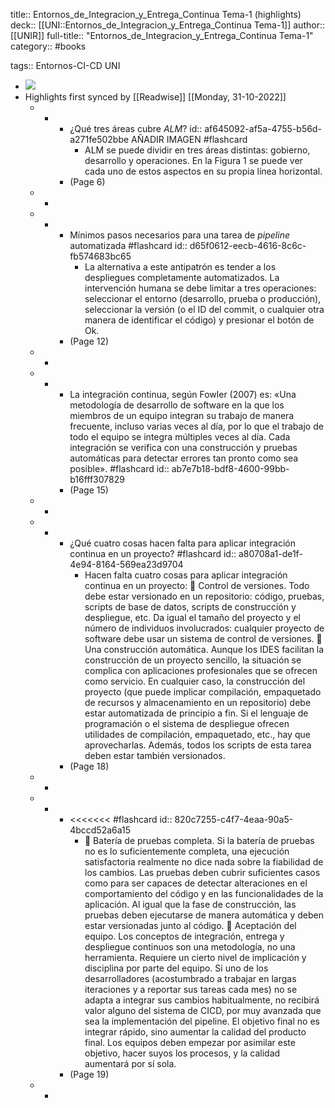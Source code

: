 title:: Entornos_de_Integracion_y_Entrega_Continua Tema-1 (highlights)
deck:: [[UNI::Entornos_de_Integracion_y_Entrega_Continua Tema-1]]
author:: [[UNIR]]
full-title:: "Entornos_de_Integracion_y_Entrega_Continua Tema-1"
category:: #books

tags:: Entornos-CI-CD UNI

- ![](https://readwise-assets.s3.amazonaws.com/media/uploaded_book_covers/profile_22942/ed1ff853-1da7-4f47-a3a7-6f588b221213.jpg)
- Highlights first synced by [[Readwise]] [[Monday, 31-10-2022]]
	- -
		- ¿Qué tres áreas cubre _ALM_?
		  id:: af645092-af5a-4755-b56d-a271fe502bbe
		  AÑADIR IMAGEN #flashcard
			- ALM se puede dividir en tres áreas distintas: gobierno, desarrollo y operaciones. En la Figura 1 se puede ver cada uno de estos aspectos en su propia línea horizontal.
		- (Page 6)
	- -
	- -
		- Mínimos pasos necesarios para una tarea de *pipeline* automatizada #flashcard
		  id:: d65f0612-eecb-4616-8c6c-fb574683bc65
			- La  alternativa  a  este  antipatrón  es  tender  a  los  despliegues  completamente automatizados.  La  intervención  humana  se  debe  limitar  a  tres  operaciones: seleccionar el entorno (desarrollo, prueba o producción), seleccionar la versión (o el ID del commit, o cualquier otra manera de identificar el código) y presionar el botón de Ok.
		- (Page 12)
	- -
	- -
		- La integración continua, según Fowler (2007) es: «Una metodología de desarrollo de software en la que los miembros de un equipo integran su trabajo de manera frecuente, incluso varias veces al día, por lo que el trabajo de todo el equipo se integra múltiples veces al día. Cada integración se verifica con una construcción y pruebas automáticas para detectar errores tan pronto como sea posible». #flashcard
		  id:: ab7e7b18-bdf8-4600-99bb-b16fff307829
		- (Page 15)
	- -
	- -
		- ¿Qué cuatro cosas hacen falta para aplicar integración continua en un proyecto? #flashcard
		  id:: a80708a1-de1f-4e94-8164-569ea23d9704
			- Hacen falta cuatro cosas para aplicar integración continua en un proyecto:   Control  de  versiones.  Todo  debe  estar  versionado  en  un  repositorio:  código, pruebas,  scripts  de  base  de datos,  scripts de  construcción  y despliegue,  etc.  Da igual el tamaño  del  proyecto  y  el  número de  individuos  involucrados:  cualquier proyecto de software debe usar un sistema de control de versiones.   Una  construcción  automática.  Aunque  los  IDES  facilitan  la  construcción  de  un proyecto sencillo, la situación se complica con aplicaciones profesionales que se ofrecen como servicio. En cualquier caso, la construcción del proyecto (que puede implicar  compilación,  empaquetado  de  recursos  y  almacenamiento  en  un repositorio)  debe  estar  automatizada  de  principio  a  fin.  Si  el  lenguaje  de programación  o  el  sistema  de  despliegue  ofrecen  utilidades  de  compilación, empaquetado, etc., hay que aprovecharlas. Además, todos los scripts de esta tarea deben estar también versionados.
		- (Page 18)
	- -
	- -
		- <<<<<<< #flashcard
		  id:: 820c7255-c4f7-4eaa-90a5-4bccd52a6a15
			-   Batería de pruebas completa. Si la batería de pruebas no es lo suficientemente completa, una ejecución satisfactoria realmente no dice nada sobre la fiabilidad de los cambios. Las pruebas deben cubrir suficientes casos como para ser capaces de detectar alteraciones en el comportamiento del código y en las funcionalidades de la aplicación. Al igual que la fase de construcción, las pruebas deben ejecutarse de manera automática y deben estar versionadas junto al código.   Aceptación  del  equipo.  Los  conceptos  de  integración,  entrega  y  despliegue continuos son una metodología, no una herramienta. Requiere un cierto nivel de implicación  y  disciplina  por  parte  del  equipo.  Si  uno  de  los  desarrolladores (acostumbrado a trabajar en largas iteraciones y a reportar sus tareas cada mes) no se adapta a integrar sus cambios habitualmente, no recibirá valor alguno del sistema  de  CICD,  por  muy  avanzada  que  sea  la  implementación  del  pipeline.  El objetivo final no es integrar rápido, sino aumentar la calidad del producto final. Los equipos deben empezar por asimilar este objetivo, hacer suyos los procesos, y la calidad aumentará por sí sola.
		- (Page 19)
	- -